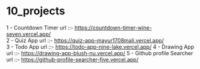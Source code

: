 # 10_projects

1 - Countdown Timer    url ::-   https://countdown-timer-wine-seven.vercel.app/  
2 - Quiz App           url ::-   https://quiz-app-mayur1708mali.vercel.app/    
3 - Todo App           url ::-   https://todo-app-nine-lake.vercel.app/
4 - Drawing App        url ::-   https://drawing-app-blush-nu.vercel.app/
5 - Github profile Searcher      url ::-    https://github-profile-searcher-five.vercel.app/

